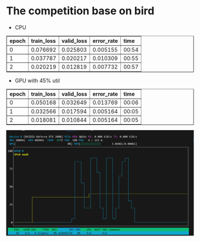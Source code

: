 # The competition base on bird 

- CPU

<table border="1" class="dataframe">
  <thead>
    <tr style="text-align: left;">
      <th>epoch</th>
      <th>train_loss</th>
      <th>valid_loss</th>
      <th>error_rate</th>
      <th>time</th>
    </tr>
  </thead>
  <tbody>
    <tr>
      <td>0</td>
      <td>0.076692</td>
      <td>0.025803</td>
      <td>0.005155</td>
      <td>00:54</td>
    </tr>
    <tr>
      <td>1</td>
      <td>0.037787</td>
      <td>0.020217</td>
      <td>0.010309</td>
      <td>00:55</td>
    </tr>
    <tr>
      <td>2</td>
      <td>0.020219</td>
      <td>0.012819</td>
      <td>0.007732</td>
      <td>00:57</td>
    </tr>
  </tbody>
</table>

- GPU with 45% util

<table border="1" class="dataframe">
  <thead>
    <tr style="text-align: left;">
      <th>epoch</th>
      <th>train_loss</th>
      <th>valid_loss</th>
      <th>error_rate</th>
      <th>time</th>
    </tr>
  </thead>
  <tbody>
    <tr>
      <td>0</td>
      <td>0.050168</td>
      <td>0.032649</td>
      <td>0.013769</td>
      <td>00:06</td>
    </tr>
    <tr>
      <td>1</td>
      <td>0.032566</td>
      <td>0.017594</td>
      <td>0.005164</td>
      <td>00:05</td>
    </tr>
    <tr>
      <td>2</td>
      <td>0.018081</td>
      <td>0.010844</td>
      <td>0.005164</td>
      <td>00:05</td>
    </tr>
  </tbody>
</table>


![alt text](images/2024-04-14-GPUvsCPU/image.png)
